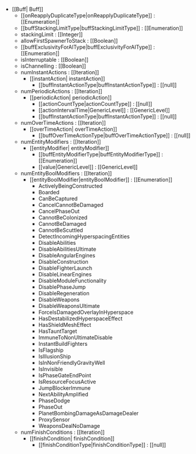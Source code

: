  * [[Buff| Buff]]
   * [[onReapplyDuplicateType|onReapplyDuplicateType]] : [[Enumeration]]
   * [[buffStackingLimitType|buffStackingLimitType]] : [[Enumeration]]
   * stackingLimit : [[Integer]]
   * allowFirstSpawnerToStack : [[Boolean]]
   * [[buffExclusivityForAIType|buffExclusivityForAIType]] : [[Enumeration]]
   * isInterruptable : [[Boolean]]
   * isChannelling : [[Boolean]]
   * numInstantActions : [[Iteration]]
     * [[instantAction| instantAction]]
       * [[buffInstantActionType|buffInstantActionType]] : [[null]]
   * numPeriodicActions : [[Iteration]]
     * [[periodicAction| periodicAction]]
       * [[actionCountType|actionCountType]] : [[null]]
       * [[actionIntervalTime|GenericLevel]] : [[GenericLevel]]
       * [[buffInstantActionType|buffInstantActionType]] : [[null]]
   * numOverTimeActions : [[Iteration]]
     * [[overTimeAction| overTimeAction]]
       * [[buffOverTimeActionType|buffOverTimeActionType]] : [[null]]
   * numEntityModifiers : [[Iteration]]
     * [[entityModifier| entityModifier]]
       * [[buffEntityModifierType|buffEntityModifierType]] : [[Enumeration]]
       * [[value|GenericLevel]] : [[GenericLevel]]
   * numEntityBoolModifiers : [[Iteration]]
     * [[entityBoolModifier|entityBoolModifier]] : [[Enumeration]]
       * ActivelyBeingConstructed
       * Boarded
       * CanBeCaptured
       * CancelCannotBeDamaged
       * CancelPhaseOut
       * CannotBeColonized
       * CannotBeDamaged
       * CannotBeScuttled
       * DetectIncomingHyperspacingEntities
       * DisableAbilities
       * DisableAbilitiesUltimate
       * DisableAngularEngines
       * DisableConstruction
       * DisableFighterLaunch
       * DisableLinearEngines
       * DisableModuleFunctionality
       * DisablePhaseJump
       * DisableRegeneration
       * DisableWeapons
       * DisableWeaponsUltimate
       * ForceIsDamagedOverlayInHyperspace
       * HasDestabilizedHyperspaceEffect
       * HasShieldMeshEffect
       * HasTauntTarget
       * ImmuneToNonUltimateDisable
       * InstantBuildFighters
       * IsFlagship
       * IsIllusionShip
       * IsInNonFriendlyGravityWell
       * IsInvisible
       * IsPhaseGateEndPoint
       * IsResourceFocusActive
       * JumpBlockerImmune
       * NextAbilityAmplified
       * PhaseDodge
       * PhaseOut
       * PlanetBombingDamageAsDamageDealer
       * ProxySensor
       * WeaponsDealNoDamage
   * numFinishConditions : [[Iteration]]
     * [[finishCondition| finishCondition]]
       * [[finishConditionType|finishConditionType]] : [[null]]

